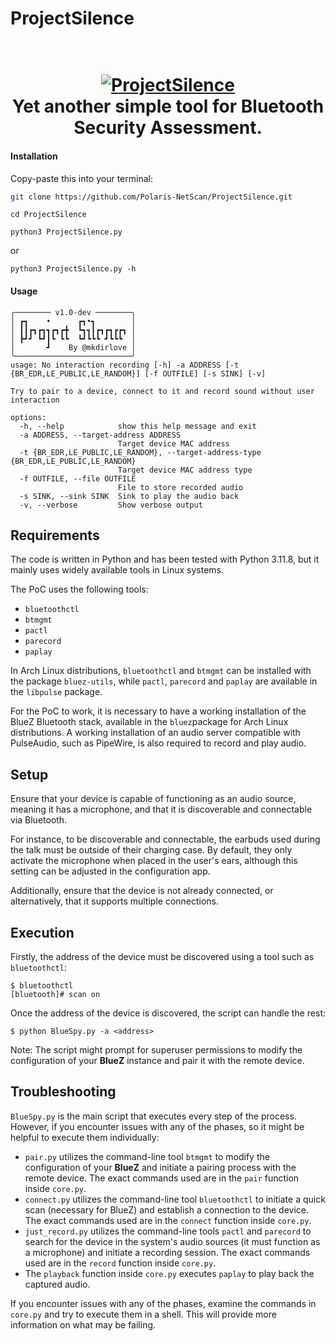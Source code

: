 # ProjectSilence


<h1 align="center">
  <br>
  <a href="https://github.com/mkdirlove/ProjectSilence"><img src="https://github.com/mkdirlove/ProjectSilence/blob/main/logo.png" alt="ProjectSilence
"></a>
  <br>
  Yet another simple tool for Bluetooth Security Assessment.
  <br>
</h1>

#### Installation

Copy-paste this into your terminal:

```sh
git clone https://github.com/Polaris-NetScan/ProjectSilence.git
```
```
cd ProjectSilence
```
```
python3 ProjectSilence.py
```
or
```
python3 ProjectSilence.py -h
```
#### Usage
``` 
╭──────── v1.0-dev ────────╮
│ ┏┓    •      ┏┓•┓        │
│ ┃┃┏┓┏┓┓┏┓┏╋  ┗┓┓┃┏┓┏┓┏┏┓ │
│ ┣┛┛ ┗┛┃┗ ┗┗  ┗┛┗┗┗ ┛┗┗┗  │
│       ┛    By @mkdirlove │
╰──────────────────────────╯
usage: No interaction recording [-h] -a ADDRESS [-t {BR_EDR,LE_PUBLIC,LE_RANDOM}] [-f OUTFILE] [-s SINK] [-v]

Try to pair to a device, connect to it and record sound without user interaction

options:
  -h, --help            show this help message and exit
  -a ADDRESS, --target-address ADDRESS
                        Target device MAC address
  -t {BR_EDR,LE_PUBLIC,LE_RANDOM}, --target-address-type {BR_EDR,LE_PUBLIC,LE_RANDOM}
                        Target device MAC address type
  -f OUTFILE, --file OUTFILE
                        File to store recorded audio
  -s SINK, --sink SINK  Sink to play the audio back
  -v, --verbose         Show verbose output
```


## Requirements

The code is written in Python and has been tested with Python 3.11.8, but it mainly uses widely available tools in Linux systems.

The PoC uses the following tools:
+ `bluetoothctl`
+ `btmgmt`
+ `pactl`
+ `parecord`
+ `paplay`

In Arch Linux distributions, `bluetoothctl` and `btmgmt` can be installed with the package `bluez-utils`, while `pactl`, `parecord` and `paplay` are available in the `libpulse` package.

For the PoC to work, it is necessary to have a working installation of the BlueZ Bluetooth stack, available in the `bluez`package for Arch Linux distributions. A working installation of an audio server compatible with PulseAudio, such as PipeWire, is also required to record and play audio.

## Setup

Ensure that your device is capable of functioning as an audio source, meaning it has a microphone, and that it is discoverable and connectable via Bluetooth.

For instance, to be discoverable and connectable, the earbuds used during the talk must be outside of their charging case. By default, they only activate the microphone when placed in the user's ears, although this setting can be adjusted in the configuration app.

Additionally, ensure that the device is not already connected, or alternatively, that it supports multiple connections.

## Execution

Firstly, the address of the device must be discovered using a tool such as `bluetoothctl`:

```
$ bluetoothctl
[bluetooth]# scan on
```

Once the address of the device is discovered, the script can handle the rest:

```
$ python BlueSpy.py -a <address>
```

Note: The script might prompt for superuser permissions to modify the configuration of your **BlueZ** instance and pair it with the remote device.

## Troubleshooting

`BlueSpy.py` is the main script that executes every step of the process. However, if you encounter issues with any of the phases, so it might be helpful to execute them individually:
+ `pair.py` utilizes the command-line tool `btmgmt` to modify the configuration of your **BlueZ** and initiate a pairing process with the remote device. The exact commands used are in the `pair` function inside `core.py`.
+ `connect.py` utilizes the command-line tool `bluetoothctl` to initiate a quick scan (necessary for BlueZ) and establish a connection to the device. The exact commands used are in the `connect` function inside `core.py`.
+ `just_record.py` utilizes the command-line tools `pactl` and `parecord` to search for the device in the system's audio sources (it must function as a microphone) and initiate a recording session. The exact commands used are in the `record` function inside `core.py`.
+ The `playback` function inside `core.py` executes `paplay` to play back the captured audio.

If you encounter issues with any of the phases, examine the commands in `core.py` and try to execute them in a shell. This will provide more information on what may be failing.
